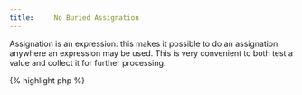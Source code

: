 ```yaml
---
title:     No Buried Assignation
---
```


Assignation is an expression: this makes it possible to do an assignation anywhere an expression may be used. This is very convenient to both test a value and collect it for further processing. 

{% highlight php %}
<?php
if (($id = array_search($haystack, $needle = $arguments)) !== false) {
	// process $id even more
}

{% endhighlight %}


The condition in the `if` statement will both search for `$needle` in `$haystack`, but it will also assign `$arguments` to `$needle`, and the result of `array_search()` to `$id`, while not touching `$haystack`. This shortens the code by two full lines (the two assignations), but it also buries the assignations. They are now difficult to spot in the code, and will surprise anyone reading the code.

It is recommended to keep assignations as visible as possible.


### Rule Details

The following patterns are considered warnings:

{% highlight php %}
<?php
if (( $pos = strpos($haystack, $needle)) !== false) {
	// do something with $pos
}

{% endhighlight %}{: .warning }



### Further Reading


#### Related rules

* [No Implied If]


[No Implied If]: {{ "/good-practices/no-implied-if/" | prepend: site.clearphp.url }}
